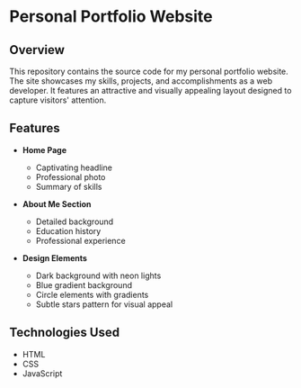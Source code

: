 # Personal Portfolio Website

## Overview

This repository contains the source code for my personal portfolio website. The site showcases my skills, projects, and accomplishments as a web developer. It features an attractive and visually appealing layout designed to capture visitors' attention.

## Features

- **Home Page**
  - Captivating headline
  - Professional photo
  - Summary of skills

- **About Me Section**
  - Detailed background
  - Education history
  - Professional experience

- **Design Elements**
  - Dark background with neon lights
  - Blue gradient background
  - Circle elements with gradients
  - Subtle stars pattern for visual appeal

## Technologies Used

- HTML
- CSS
- JavaScript
